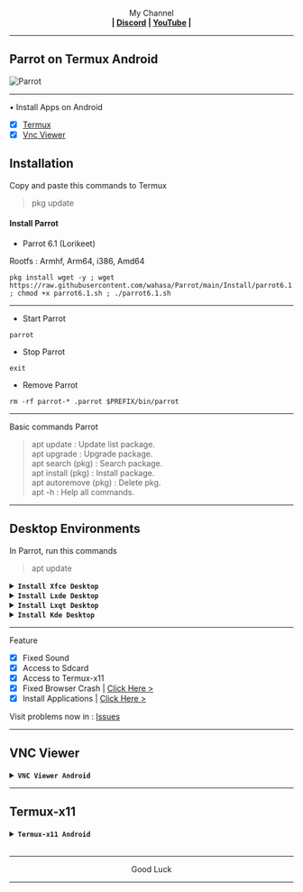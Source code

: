 
<p align="center">My Channel</br><b>
| <a href="https://discord.gg/GCehyym">Discord</a> | <a href="https://youtube.com/channel/UC3sLb7eZCu72iv3G1yUhUHQ">YouTube</a> |</b></p>

---
## Parrot on Termux Android
![Parrot](https://github.com/wahasa/Project/assets/69626847/5913c3ce-56f1-4b7f-bae2-04142ddb0cf2)

---
• Install Apps on Android
- [x] [Termux](https://play.google.com/store/apps/details?id=com.termux)
- [x] [Vnc Viewer](https://play.google.com/store/apps/details?id=com.realvnc.viewer.android)

## Installation
Copy and paste this commands to Termux
> pkg update

#### Install Parrot

* Parrot 6.1 (Lorikeet)

Rootfs : Armhf, Arm64, i386, Amd64
```
pkg install wget -y ; wget https://raw.githubusercontent.com/wahasa/Parrot/main/Install/parrot6.1.sh ; chmod +x parrot6.1.sh ; ./parrot6.1.sh
```

---
* Start Parrot
```
parrot
```

* Stop Parrot
```
exit
```

* Remove Parrot
```
rm -rf parrot-* .parrot $PREFIX/bin/parrot
```

---
Basic commands Parrot
> apt update : Update list package.</br>
> apt upgrade : Upgrade package.</br>
> apt search (pkg) : Search package.</br>
> apt install (pkg) : Install package.</br>
> apt autoremove (pkg) : Delete pkg.</br>
> apt -h : Help all commands.

---
## Desktop Environments
In Parrot, run this commands
> apt update

<details><summary><b><code>Install Xfce Desktop</code></b></summary>

![P-Xfce](https://github.com/wahasa/Fedora/assets/69626847/8cddc54a-65b1-4dce-a07b-b7ccb45978eb)
```
apt install wget -y ; wget https://raw.githubusercontent.com/wahasa/Parrot/main/Desktop/de-xfce.sh ; chmod +x de-xfce.sh ; ./de-xfce.sh
```
</details>

<details><summary><b><code>Install Lxde Desktop</code></b></summary>

![P-Lxde](https://github.com/wahasa/Fedora/assets/69626847/ad4f0c9b-702e-4983-8c0c-d544e4aabc7f)
```
apt install wget -y ; wget https://raw.githubusercontent.com/wahasa/Parrot/main/Desktop/de-lxde.sh ; chmod +x de-lxde.sh ; ./de-lxde.sh
```
</details>

<details><summary><b><code>Install Lxqt Desktop</code></b></summary>

![P-Lxqt](https://github.com/wahasa/Fedora/assets/69626847/188018fe-cf8a-4879-a634-145eb242caf5)
```
apt install wget -y ; wget https://raw.githubusercontent.com/wahasa/Parrot/main/Desktop/de-lxqt.sh ; chmod +x de-lxqt.sh ; ./de-lxqt.sh
```
</details>

<details><summary><b><code>Install Kde Desktop</code></b></summary>

![P-Kde](https://github.com/wahasa/Fedora/assets/69626847/2e60f0a5-d554-4107-b4e1-9517a1e77c35)
```
apt install wget -y ; wget https://raw.githubusercontent.com/wahasa/Parrot/main/Desktop/de-kde.sh ; chmod +x de-kde.sh ; ./de-kde.sh
```
</details>

---
Feature
- [x] Fixed Sound
- [x] Access to Sdcard
- [x] Access to Termux-x11
- [x] Fixed Browser Crash  | [Click Here >](https://github.com/wahasa/Parrot/tree/main/Note)
- [x] Install Applications | [Click Here >](https://github.com/wahasa/Parrot/tree/main/Apps)

Visit problems now in : [Issues](https://github.com/wahasa/Parrot/issues)

---
## VNC Viewer
<details></br>
<summary><b><code>VNC Viewer Android</code></b></summary>

* Start VNC Server

In Parrot, run this command to start
```
vnc-start
```

* Open Vnc Viewer

Add (+) VNC Client to connect, fill with :

Address
```
localhost:1
```

Name
```
Parrot Desktop
```

To disconnect VNC Client, click (X) on the right.

* Stop VNC Server

In Parrot, run this command to stop
```
vnc-stop
```
</details>

---
## Termux-x11
<details></br>
<summary><b><code>Termux-x11 Android</code></b></summary>

[> Click Here <](https://github.com/wahasa/Parrot/blob/main/Note/Termux-x11fix.md)
</details>
</br>

---
<p align="center">Good Luck</p>

---
